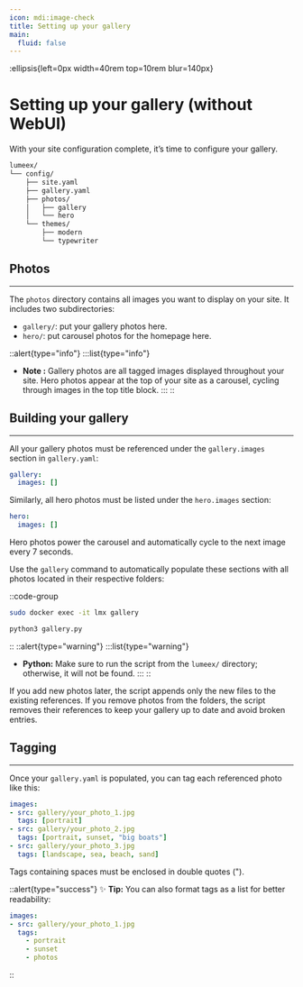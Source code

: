 ```yaml
---
icon: mdi:image-check
title: Setting up your gallery
main:
  fluid: false
---
```

:ellipsis{left=0px width=40rem top=10rem blur=140px}
# Setting up your gallery (without WebUI)

With your site configuration complete, it’s time to configure your gallery.

```sh hl_lines="4 5 6 7"
lumeex/
└── config/
    ├── site.yaml
    ├── gallery.yaml
    ├── photos/
    │   ├── gallery
    │   └── hero
    └── themes/
        ├── modern
        └── typewriter 
```


## Photos
---

The `photos` directory contains all images you want to display on your site. It includes two subdirectories:
- `gallery/`: put your gallery photos here.  
- `hero/`: put carousel photos for the homepage here.

::alert{type="info"}
:::list{type="info"}
- __Note :__ Gallery photos are all tagged images displayed throughout your site. Hero photos appear at the top of your site as a carousel, cycling through images in the top title block.
:::
::

## Building your gallery
---

All your gallery photos must be referenced under the `gallery.images` section in `gallery.yaml`:
```yaml
gallery:
  images: []
```

Similarly, all hero photos must be listed under the `hero.images` section:
```yaml
hero:
  images: []
```
Hero photos power the carousel and automatically cycle to the next image every 7 seconds.

Use the `gallery` command to automatically populate these sections with all photos located in their respective folders:

::code-group
```sh [Docker]
sudo docker exec -it lmx gallery
```
```sh [Python]
python3 gallery.py
```
::
::alert{type="warning"}
:::list{type="warning"}
  - __Python:__ Make sure to run the script from the `lumeex/` directory; otherwise, it will not be found.
:::
::

If you add new photos later, the script appends only the new files to the existing references. If you remove photos from the folders, the script removes their references to keep your gallery up to date and avoid broken entries.

## Tagging
---

Once your `gallery.yaml` is populated, you can tag each referenced photo like this:

```yaml
images:
- src: gallery/your_photo_1.jpg
  tags: [portrait]
- src: gallery/your_photo_2.jpg
  tags: [portrait, sunset, "big boats"]
- src: gallery/your_photo_3.jpg
  tags: [landscape, sea, beach, sand]
```

Tags containing spaces must be enclosed in double quotes (").

::alert{type="success"}
✨ __Tip:__ You can also format tags as a list for better readability:
```yaml
images:
- src: gallery/your_photo_1.jpg
  tags: 
    - portrait
    - sunset
    - photos
```
::

